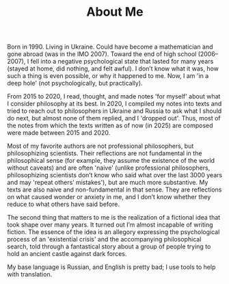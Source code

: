 ﻿---
title: "About Me"
weight: 1
slug: "about-me"
---

Born in 1990. Living in Ukraine. Could have become a mathematician and gone abroad (was in the IMO 2007). Toward the end of high school (2006–2007), I fell into a negative psychological state that lasted for many years (stayed at home, did nothing, and felt awful). I don’t know what it was, how such a thing is even possible, or why it happened to me. Now, I am 'in a deep hole' (not psychologically, but practically).

From 2015 to 2020, I read, thought, and made notes 'for myself' about what I consider philosophy at its best. In 2020, I compiled my notes into texts and tried to reach out to philosophers in Ukraine and Russia to ask what I should do next, but almost none of them replied, and I 'dropped out'. Thus, most of the notes from which the texts written as of now (in 2025) are composed were made between 2015 and 2020.

Most of my favorite authors are not professional philosophers, but philosophizing scientists. Their reflections are not fundamental in the philosophical sense (for example, they assume the existence of the world without caveats) and are often 'naive' (unlike professional philosophers, philosophizing scientists don’t know who said what over the last 3000 years and may 'repeat others’ mistakes'), but are much more substantive. My texts are also naive and non-fundamental in that sense. They are reflections on what caused wonder or anxiety in me, and I don’t know whether they reduce to what others have said before.

The second thing that matters to me is the realization of a fictional idea that took shape over many years. It turned out I’m almost incapable of writing fiction. The essence of the idea is an allegory expressing the psychological process of an 'existential crisis' and the accompanying philosophical search, told through a fantastical story about a group of people trying to hold an ancient castle against dark forces.

My base language is Russian, and English is pretty bad; I use tools to help with translation. 
